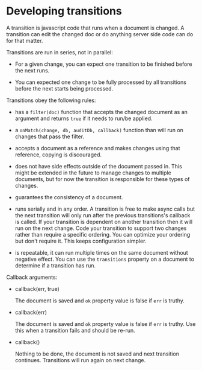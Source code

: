 # Developing transitions

A transition is javascript code that runs when a document is changed.  A
transition can edit the changed doc or do anything server side code can do for
that matter.

Transitions are run in series, not in parallel:

* For a given change, you can expect one transition to be finished before the
  next runs.

* You can expected one change to be fully processed by all transitions before
  the next starts being processed.

Transitions obey the following rules:

* has a `filter(doc)` function that accepts the changed document as an argument and
  returns `true` if it needs to run/be applied.

* a `onMatch(change, db, auditDb, callback)` function than will run on changes
  that pass the filter.

* accepts a document as a reference and makes changes using that reference,
  copying is discouraged.
  
* does not have side effects outside of the document passed in.  This might be
  extended in the future to manage changes to multiple documents, but for now
  the transition is responsible for these types of changes.

* guarantees the consistency of a document. 

* runs serially and in any order.  A transition is free to make async calls but
  the next transition will only run after the previous transitions's callback
  is called. If your transition is dependent on another transition then it will
  run on the next change.  Code your transition to support two changes rather
  than require a specific ordering.  You can optimize your ordering but don't
  require it.  This keeps configuration simpler.

* is repeatable, it can run multiple times on the same document without
  negative effect.  You can use the `transitions` property on a document to
  determine if a transition has run.


Callback arguments:

* callback(err, true)

  The document is saved and `ok` property value is false if `err` is truthy.

* callback(err)

  The document is saved and `ok` property value is false if `err` is truthy.
  Use this when a transition fails and should be re-run.

* callback()

  Nothing to be done, the document is not saved and next transition continues.
  Transitions will run again on next change.
